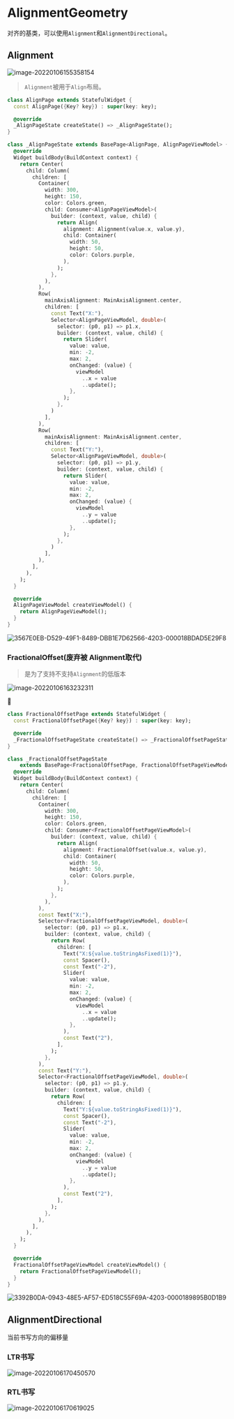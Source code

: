 # AlignmentGeometry

对齐的基类，可以使用`Alignment`和`AlignmentDirectional`。

## Alignment

![image-20220106155358154](https://gitee.com/joser_zhang/upic/raw/master/uPic/202201061553178.png)

> `Alignment`被用于`Align`布局。

```dart
class AlignPage extends StatefulWidget {
  const AlignPage({Key? key}) : super(key: key);

  @override
  _AlignPageState createState() => _AlignPageState();
}

class _AlignPageState extends BasePage<AlignPage, AlignPageViewModel> {
  @override
  Widget buildBody(BuildContext context) {
    return Center(
      child: Column(
        children: [
          Container(
            width: 300,
            height: 150,
            color: Colors.green,
            child: Consumer<AlignPageViewModel>(
              builder: (context, value, child) {
                return Align(
                  alignment: Alignment(value.x, value.y),
                  child: Container(
                    width: 50,
                    height: 50,
                    color: Colors.purple,
                  ),
                );
              },
            ),
          ),
          Row(
            mainAxisAlignment: MainAxisAlignment.center,
            children: [
              const Text("X:"),
              Selector<AlignPageViewModel, double>(
                selector: (p0, p1) => p1.x,
                builder: (context, value, child) {
                  return Slider(
                    value: value,
                    min: -2,
                    max: 2,
                    onChanged: (value) {
                      viewModel
                        ..x = value
                        ..update();
                    },
                  );
                },
              )
            ],
          ),
          Row(
            mainAxisAlignment: MainAxisAlignment.center,
            children: [
              const Text("Y:"),
              Selector<AlignPageViewModel, double>(
                selector: (p0, p1) => p1.y,
                builder: (context, value, child) {
                  return Slider(
                    value: value,
                    min: -2,
                    max: 2,
                    onChanged: (value) {
                      viewModel
                        ..y = value
                        ..update();
                    },
                  );
                },
              )
            ],
          ),
        ],
      ),
    );
  }

  @override
  AlignPageViewModel createViewModel() {
    return AlignPageViewModel();
  }
}

```

![3567E0EB-D529-49F1-8489-DBB1E7D62566-4203-000018BDAD5E29F8](https://gitee.com/joser_zhang/upic/raw/master/uPic/202201061653462.gif)

### FractionalOffset(废弃被 Alignment取代)

> 是为了支持不支持`Alignment`的低版本

![image-20220106163232311](https://gitee.com/joser_zhang/upic/raw/master/uPic/202201061632338.png)



```dart
class FractionalOffsetPage extends StatefulWidget {
  const FractionalOffsetPage({Key? key}) : super(key: key);

  @override
  _FractionalOffsetPageState createState() => _FractionalOffsetPageState();
}

class _FractionalOffsetPageState
    extends BasePage<FractionalOffsetPage, FractionalOffsetPageViewModel> {
  @override
  Widget buildBody(BuildContext context) {
    return Center(
      child: Column(
        children: [
          Container(
            width: 300,
            height: 150,
            color: Colors.green,
            child: Consumer<FractionalOffsetPageViewModel>(
              builder: (context, value, child) {
                return Align(
                  alignment: FractionalOffset(value.x, value.y),
                  child: Container(
                    width: 50,
                    height: 50,
                    color: Colors.purple,
                  ),
                );
              },
            ),
          ),
          const Text("X:"),
          Selector<FractionalOffsetPageViewModel, double>(
            selector: (p0, p1) => p1.x,
            builder: (context, value, child) {
              return Row(
                children: [
                  Text("X:${value.toStringAsFixed(1)}"),
                  const Spacer(),
                  const Text("-2"),
                  Slider(
                    value: value,
                    min: -2,
                    max: 2,
                    onChanged: (value) {
                      viewModel
                        ..x = value
                        ..update();
                    },
                  ),
                  const Text("2"),
                ],
              );
            },
          ),
          const Text("Y:"),
          Selector<FractionalOffsetPageViewModel, double>(
            selector: (p0, p1) => p1.y,
            builder: (context, value, child) {
              return Row(
                children: [
                  Text("Y:${value.toStringAsFixed(1)}"),
                  const Spacer(),
                  const Text("-2"),
                  Slider(
                    value: value,
                    min: -2,
                    max: 2,
                    onChanged: (value) {
                      viewModel
                        ..y = value
                        ..update();
                    },
                  ),
                  const Text("2"),
                ],
              );
            },
          ),
        ],
      ),
    );
  }

  @override
  FractionalOffsetPageViewModel createViewModel() {
    return FractionalOffsetPageViewModel();
  }
}

```

![3392B0DA-0943-48E5-AF57-ED518C55F69A-4203-0000189895B0D1B9](https://gitee.com/joser_zhang/upic/raw/master/uPic/202201061649646.gif)

## AlignmentDirectional

当前书写方向的偏移量

### LTR书写

![image-20220106170450570](https://gitee.com/joser_zhang/upic/raw/master/uPic/202201061704608.png)

### RTL书写

![image-20220106170619025](https://gitee.com/joser_zhang/upic/raw/master/uPic/202201061706063.png)

